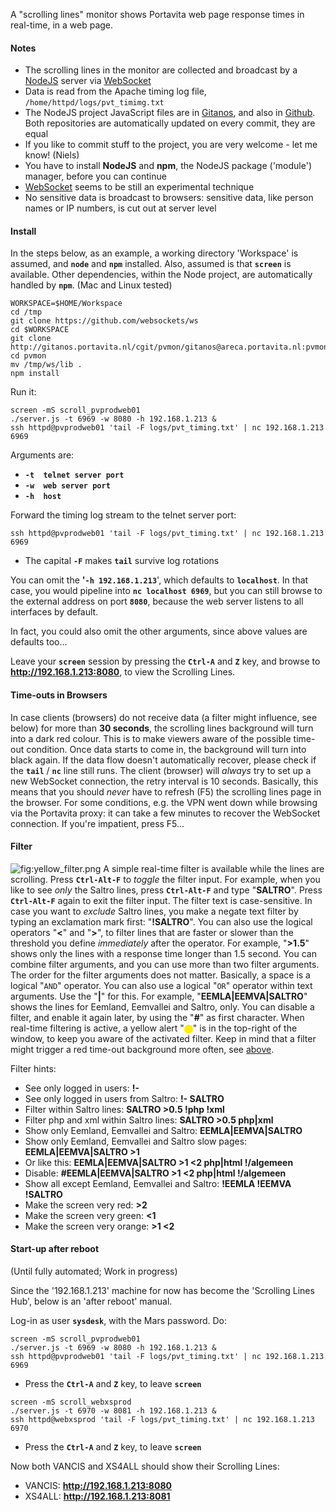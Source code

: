 A "scrolling lines" monitor shows Portavita web page response times in
real-time, in a web page.

#### Notes

-   The scrolling lines in the monitor are collected and broadcast by a
    [NodeJS](https://nodejs.org/) server via
    [WebSocket](https://en.wikipedia.org/wiki/WebSocket)
-   Data is read from the Apache timing log file,
    `/home/httpd/logs/pvt_timimg.txt`
-   The NodeJS project JavaScript files are in
    [Gitanos](http://gitanos.portavita.nl/cgit/pvmon/), and also in
    [Github](https://github.com/Portavita/scrolling-lines). Both
    repositories are automatically updated on every commit, they are
    equal
-   If you like to commit stuff to the project, you are very welcome -
    let me know! (Niels)
-   You have to install **NodeJS** and **npm**, the NodeJS package
    ('module') manager, before you can continue
-   [WebSocket](https://developer.mozilla.org/en-US/docs/Web/API/WebSocket)
    seems to be still an experimental technique
-   No sensitive data is broadcast to browsers: sensitive data, like
    person names or IP numbers, is cut out at server level

#### Install

In the steps below, as an example, a working directory 'Workspace' is
assumed, and **`node`** and **`npm`** installed. Also, assumed is that
**`screen`** is available. Other dependencies, within the Node project,
are automatically handled by **`npm`**. (Mac and Linux tested)

    WORKSPACE=$HOME/Workspace
    cd /tmp
    git clone https://github.com/websockets/ws
    cd $WORKSPACE
    git clone http://gitanos.portavita.nl/cgit/pvmon/gitanos@areca.portavita.nl:pvmon
    cd pvmon
    mv /tmp/ws/lib .
    npm install

Run it:

    screen -mS scroll_pvprodweb01
    ./server.js -t 6969 -w 8080 -h 192.168.1.213 &
    ssh httpd@pvprodweb01 'tail -F logs/pvt_timing.txt' | nc 192.168.1.213 6969

Arguments are:

-   **`-t  telnet server port`**
-   **`-w  web server port`**
-   **`-h  host`**

Forward the timing log stream to the telnet server port:

    ssh httpd@pvprodweb01 'tail -F logs/pvt_timing.txt' | nc 192.168.1.213 6969

-   The capital **`-F`** makes **`tail`** survive log rotations

You can omit the **'`-h 192.168.1.213`**', which defaults to
**`localhost`**. In that case, you would pipeline into
**`nc localhost 6969`**, but you can still browse to the external
address on port **`8080`**, because the web server listens to all
interfaces by default.

In fact, you could also omit the other arguments, since above values are
defaults too...

Leave your **`screen`** session by pressing the **`Ctrl-A`** and **`Z`**
key, and browse to **<http://192.168.1.213:8080>**, to view the
Scrolling Lines.

#### Time-outs in Browsers

In case clients (browsers) do not receive data (a filter might
influence, see below) for more than **30 seconds**, the scrolling lines
background will turn into a dark red colour. This is to make viewers
aware of the possible time-out condition. Once data starts to come in,
the background will turn into black again. If the data flow doesn't
automatically recover, please check if the **`tail`** / **`nc`** line
still runs. The client (browser) will *always* try to set up a new
WebSocket connection, the retry interval is 10 seconds. Basically, this
means that you should *never* have to refresh (F5) the scrolling lines
page in the browser. For some conditions, e.g. the VPN went down while
browsing via the Portavita proxy: it can take a few minutes to recover
the WebSocket connection. If you're impatient, press F5...

#### Filter

![](yellow_filter.png "fig:yellow_filter.png") A simple real-time filter
is available while the lines are scrolling. Press **`Ctrl-Alt-F`** to
*toggle* the filter input. For example, when you like to see *only* the
Saltro lines, press **`Ctrl-Alt-F`** and type "**SALTRO**". Press
**`Ctrl-Alt-F`** again to exit the filter input. The filter text is
case-sensitive. In case you want to *exclude* Saltro lines, you make a
negate text filter by typing an exclamation mark first: "**!SALTRO**".
You can also use the logical operators "**\<**" and "**\>**", to filter
lines that are faster or slower than the threshold you define
*immediately* after the operator. For example, "**\>1.5**" shows only
the lines with a response time longer than 1.5 second. You can combine
filter arguments, and you can use more than two filter arguments. The
order for the filter arguments does not matter. Basically, a space is a
logical "`AND`" operator. You can also use a logical "`OR`" operator
within text arguments. Use the "**|**" for this. For example,
"**EEMLA|EEMVA|SALTRO**" shows the lines for Eemland, Eemvallei and
Saltro, only. You can disable a filter, and enable it again later, by
using the "**\#**" as first character. When real-time filtering is
active, a yellow alert
"<small><span style="background:#fe0;color:#fe0;border-radius:50%">oo</span></small>"
is in the top-right of the window, to keep you aware of the activated
filter. Keep in mind that a filter might trigger a red time-out
background more often, see
[above](http://wiki.portavita.nl/wiki/index.php/De_database_en_webserver_Monitor_pagina#Time-outs_in_Browsers).

Filter hints:

-   See only logged in users: **!-**
-   See only logged in users from Saltro: **!- SALTRO**
-   Filter within Saltro lines: **SALTRO \>0.5 !php !xml**
-   Filter php and xml within Saltro lines: **SALTRO \>0.5 php|xml**
-   Show only Eemland, Eemvallei and Saltro: **EEMLA|EEMVA|SALTRO**
-   Show only Eemland, Eemvallei and Saltro slow pages:
    **EEMLA|EEMVA|SALTRO \>1**
-   Or like this: **EEMLA|EEMVA|SALTRO \>1 \<2 php|html !/algemeen**
-   Disable: **\#EEMLA|EEMVA|SALTRO \>1 \<2 php|html !/algemeen**
-   Show all except Eemland, Eemvallei and Saltro: **!EEMLA !EEMVA
    !SALTRO**
-   Make the screen very red: **\>2**
-   Make the screen very green: **\<1**
-   Make the screen very orange: **\>1 \<2**

#### Start-up after reboot

(Until fully automated; Work in progress)

Since the '192.168.1.213' machine for now has become the 'Scrolling
Lines Hub', below is an 'after reboot' manual.

Log-in as user **`sysdesk`**, with the Mars password. Do:

    screen -mS scroll_pvprodweb01
    ./server.js -t 6969 -w 8080 -h 192.168.1.213 &
    ssh httpd@pvprodweb01 'tail -F logs/pvt_timing.txt' | nc 192.168.1.213 6969

-   Press the **`Ctrl-A`** and **`Z`** key, to leave **`screen`**

<!-- -->

    screen -mS scroll_webxsprod
    ./server.js -t 6970 -w 8081 -h 192.168.1.213 &
    ssh httpd@webxsprod 'tail -F logs/pvt_timing.txt' | nc 192.168.1.213 6970

-   Press the **`Ctrl-A`** and **`Z`** key, to leave **`screen`**

Now both VANCIS and XS4ALL should show their Scrolling Lines:

-   VANCIS: **<http://192.168.1.213:8080>**
-   XS4ALL: **<http://192.168.1.213:8081>**
